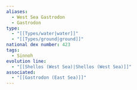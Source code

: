 ```yaml
---
aliases:
  - West Sea Gastrodon
  - Gastrodon
type:
  - "[[Types/water|water]]"
  - "[[Types/ground|ground]]"
national dex number: 423
tags:
  - Sinnoh
evolution line:
  - "[[Shellos (West Sea)|Shellos (West Sea)]]"
associated:
  - "[[Gastrodon (East Sea)]]"
---
```

